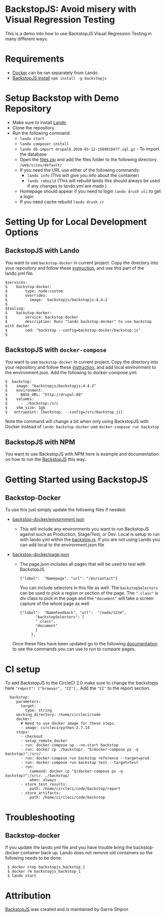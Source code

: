 # BackstopJS: Avoid misery with Visual Regression Testing

This is a demo into how to use BackstopJS Visual Regression Testing in many different ways.

# Requirements
  - [Docker](https://docs.lando.dev/basics/installation.html#docker-engine-requirements) can be ran separately from Lando
  - [BackstopJS install](https://github.com/garris/BackstopJS#getting-started)
        `npm install -g backstopjs`


# Setup Backstop with Demo Repository

- Make sure to install [Lando](https://docs.lando.dev/basics/installation.html#system-requirements)
- Clone the repository
- Run the following command
    - `lando start`
    - `lando composer install`
    - `lando db-import drupal8.2020-03-12-1584018477.sql.gz` - To import the database
    - Open the [files.zip](assets/files.zip) and add the files folder to the following directory `/web/sites/default/`
    - If you need the URL use either of the following commands:
        - `lando info` (This will give you info about the container)
        - `lando rebuild` (This will rebuild lando this should always be used if any changes to lando.yml are made.)
    - Homepage should appear if you need to login `lando drush uli` to get a login
    - If you need cache rebuild `lando drush cr`

# Setting Up for Local Development Options

## BackstopJS with Lando

  You want to use `backstop-docker` in current project. Copy the directory into your repository and follow these [instruction.](#Backstop-Docker) and use this part of the lando.yml file.

  ```
$services:
$    backstop-docker:
$        type: node:custom
$        overrides:
$          image:  backstopjs/backstopjs:4.4.2
$
$tooling:
$    backstop-docker:
$        service: backstop-docker
$        description: Runs "lando backstop-docker" to use backstop with docker
$        cmd: "backstop --config=backstop-docker/backstop.js"
$
```

## BackstopJS with `docker-compose`

  You want to use `backstop-docker` in current project. Copy the directory into your repository and follow these [instruction.](#Backstop-Docker) and add local environment to the environment.json. Add the following to docker-compose.yml.

  ```
$  backstop:
$    image: "backstopjs/backstopjs:4.4.2"
$    environment:
$      BASE_URL: "http://drupal:80"
$    volumes:
$      - ./backstop:/src
$    shm_size: 1gb
 $   entrypoint: [backstop, --config=/src/backstop.js]
```

Note the command will change a bit when only using BackstopJS with Docker instead of `lando backstop-docker` use `docker-compose run backstop`

## BackstopJS with NPM

   You want to use BackstopJS with NPM here is example and documentation on how to run the [BackstopJS](web/themes/custom/README.md) this way.

# Getting Started using BackstopJS

## Backstop-Docker
   To use this just simiply update the following files if needed:
   - [backstop-docker/enviornment.json](backstop-docker/enviornment.json)
     - This will include any environments you want to run BackstopJS against such as Production, Stage/Test, or Dev.
     Local is setup to run with lando.yml within the [backstop.js](backstop-docker/backstop.js). If you are not using Lando you can add local to
     the environment.json file

   - [backstop-docker/page.json](backstop-docker/page.json)
     - The page.json includes all pages that will be used to test with BackstopJS.

       ```{"label":  "Namepage", "url": "/en/contact"}```

       You can include selectors in this file as well. The `backstopSelectors` can be used to pick a region or section of the page. The `".class"` is div class to pick in the page and the `"document"` will take a screen capture of the whole page as well.
       ```
       {"label":  "NameFeedback", "url":  "/node/1234",
              "backstopSelectors": [
              ".class",
              "document"
              ]
            },
       ```
      Once these files have been updated go to the following [documentation](backstop-docker/README.md) to see the commands you can use to run to compare pages.

# CI setup

   To add BackstopJS to the CircleCI 2.0 make sure to change the backstopjs here `"report": ["browser", "CI"],`. Add the `"CI"` to the report section.
   ```
     backstop:
        parameters:
          target:
            type: string
        working_directory: /home/circleci/code
        docker:
          # Need to use docker image for these steps.
          - image: circleci/python:2.7.14
        steps:
          - checkout
          - setup_remote_docker
          - run: docker-compose up --no-start backstop
          - run: docker cp ./backstop/. "$(docker-compose ps -q backstop)":/src/
          - run: docker-compose run backstop reference --target=prod
          - run: docker-compose run backstop test --target=test
          - run:
              command: docker cp "$(docker-compose ps -q backstop)":/src/. ./backstop/
              when: always
          - store_test_results:
              path: /home/circleci/code/backstop/report
          - store_artifacts:
              path: /home/circleci/code/backstop
   ```

# Troubleshooting

## Backstop-docker
 If you update the lando.yml file and you have trouble bring the backstop-docker container back up. Lando does not remove old containers so the following needs to be done:
   ```
    $ docker stop backstopjs_backstop_1
    $ docker rm backstopjs_backstop_1
    $ lando start
   ```

# Attribution
   [BackstopJS](https://github.com/garris/BackstopJS) was created and is maintained by Garris Shipon


